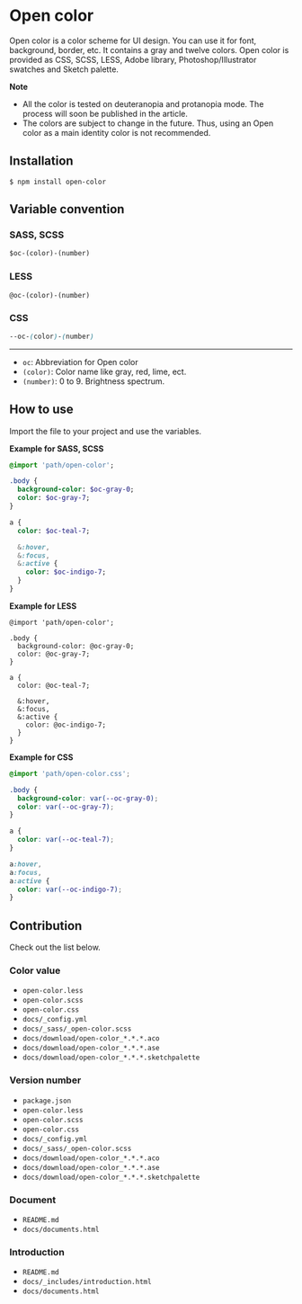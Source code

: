 # Open color

Open color is a color scheme for UI design. You can use it for font, background, border, etc. It contains a gray and twelve colors.
Open color is provided as CSS, SCSS, LESS, Adobe library, Photoshop/Illustrator swatches and Sketch palette.

**Note**

* All the color is tested on deuteranopia and protanopia mode. The process will soon be published in the article.
* The colors are subject to change in the future. Thus, using an Open color as a main identity color is not recommended.

## Installation

```
$ npm install open-color
```

## Variable convention

### SASS, SCSS

```sass
$oc-(color)-(number)
```

### LESS

```less
@oc-(color)-(number)
```
### CSS

```css
--oc-(color)-(number)
```

---

- `oc`:  Abbreviation for Open color
- `(color)`: Color name like gray, red, lime, ect.
- `(number)`: 0 to 9. Brightness spectrum.


## How to use

Import the file to your project and use the variables.

**Example for SASS, SCSS**

```sass
@import 'path/open-color';

.body {
  background-color: $oc-gray-0;
  color: $oc-gray-7;
}

a {
  color: $oc-teal-7;

  &:hover,
  &:focus,
  &:active {
    color: $oc-indigo-7;
  }
}
```

**Example for LESS**

```less
@import 'path/open-color';

.body {
  background-color: @oc-gray-0;
  color: @oc-gray-7;
}

a {
  color: @oc-teal-7;

  &:hover,
  &:focus,
  &:active {
    color: @oc-indigo-7;
  }
}
```

**Example for CSS**

```css
@import 'path/open-color.css';

.body {
  background-color: var(--oc-gray-0);
  color: var(--oc-gray-7);
}

a {
  color: var(--oc-teal-7);
}

a:hover,
a:focus,
a:active {
  color: var(--oc-indigo-7);
}
```

## Contribution

Check out the list below.

### Color value

- `open-color.less`
- `open-color.scss`
- `open-color.css`
- `docs/_config.yml`
- `docs/_sass/_open-color.scss`
- `docs/download/open-color_*.*.*.aco`
- `docs/download/open-color_*.*.*.ase`
- `docs/download/open-color_*.*.*.sketchpalette`

### Version number

- `package.json`
- `open-color.less`
- `open-color.scss`
- `open-color.css`
- `docs/_config.yml`
- `docs/_sass/_open-color.scss`
- `docs/download/open-color_*.*.*.aco`
- `docs/download/open-color_*.*.*.ase`
- `docs/download/open-color_*.*.*.sketchpalette`

### Document

- `README.md`
- `docs/documents.html`

### Introduction

- `README.md`
- `docs/_includes/introduction.html`
- `docs/documents.html`
